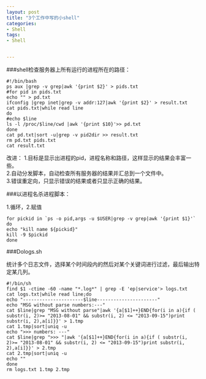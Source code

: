 ```yaml
---
layout: post
title: "3个工作中写的小shell"
categories:
- Shell
tags:
- Shell


---
```


###shell检查服务器上所有运行的进程所在的路径：


	#!/bin/bash
	ps aux |grep -v grep|awk '{print $2}' > pids.txt
	#for pid in pids.txt
	echo "" > pd.txt
	ifconfig |grep inet|grep -v addr:127|awk '{print $2}' > result.txt
	cat pids.txt|while read line
	do
	#echo $line
	ls -l /proc/$line/cwd |awk '{print $10}'>> pd.txt
	done
	cat pd.txt|sort -u|grep -v pid2dir >> result.txt
	rm pd.txt pids.txt
	cat result.txt

改进：
1.目标是显示出进程的pid，进程名称和路径，这样显示的结果会丰富一些。   
2.自动分发脚本，自动检查所有服务器的结果并汇总到一个文件中。  
3.错误重定向，只显示错误的结果或者只显示正确的结果。  

###以进程名杀进程脚本：  

1.循环，2.赋值  

	for pickid in `ps -o pid,args -u $USER|grep -v grep|awk '{print $1}'`
	do
	echo "kill name ${pickid}"
	kill -9 $pickid
	done


###Dologs.sh

统计多个日志文件，选择某个时间段内的然后对某个关键词进行过滤，最后输出特定某几列。


	#!/bin/sh
	find $1 -ctime -60 -name "*.log*" | grep -E 'ep|service'> logs.txt
	cat logs.txt|while read line;do
	echo "----------------------$line----------------------"
	echo "MSG without parse numbers:---"
	cat $line|grep "MSG without parse"|awk '{a[$1]++}END{for(i in a){if ( substr(i, 2)>= "2013-08-01" && substr(i, 2) <= "2013-09-15")print substr(i, 2),a[i]}}' > 1.tmp
	cat 1.tmp|sort|uniq -u
	echo ">>> numbers: ---"
	cat $line|grep ">>> "|awk '{a[$1]++}END{for(i in a){if ( substr(i, 2)>= "2013-08-01" && substr(i, 2) <= "2013-09-15")print substr(i, 2),a[i]}}' > 2.tmp
	cat 2.tmp|sort|uniq -u
	echo ""
	done
	rm logs.txt 1.tmp 2.tmp


